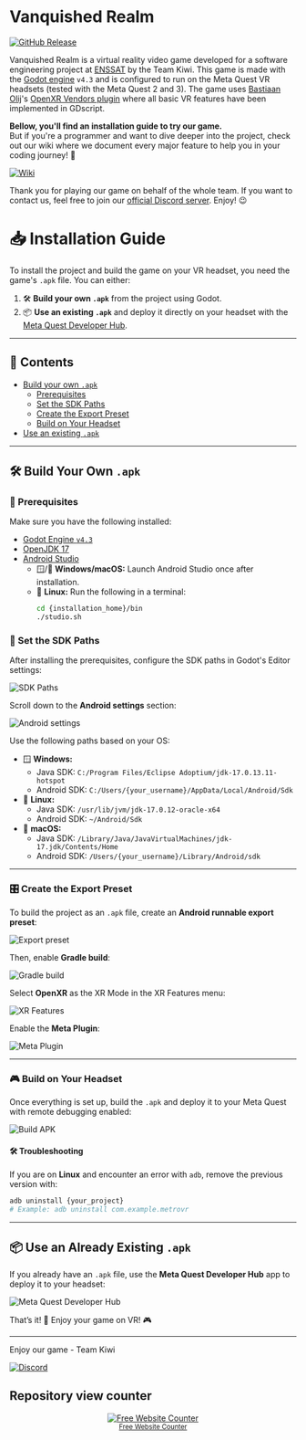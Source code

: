 # Vanquished Realm 

[![GitHub Release](https://img.shields.io/github/v/release/dallatIkes/projetGL)](https://github.com/dallatIkes/projetGL/releases/tag/alpha)

Vanquished Realm is a virtual reality video game developed for a software engineering project at [ENSSAT](https://enssat.fr) by the Team Kiwi. This game is made with the [Godot engine](https://godotengine.org) ``v4.3`` and is configured to run on the Meta Quest VR headsets (tested with the Meta Quest 2 and 3). The game uses [Bastiaan Olij](https://github.com/BastiaanOlij)'s [OpenXR Vendors plugin](https://github.com/GodotVR/godot_openxr_vendors/releases) where all basic VR features have been implemented in GDscript.  

**Bellow, you'll find an installation guide to try our game.**  
But if you're a programmer and want to dive deeper into the project, check out our wiki where we document every major feature to help you in your coding journey! 🚀  

[![Wiki](https://img.shields.io/badge/Wiki-Explore-blue?style=for-the-badge&logo=github)](https://github.com/dallatIkes/projetGL/wiki)  
  
Thank you for playing our game on behalf of the whole team. If you want to contact us, feel free to join our [official Discord server](https://discord.gg/QdvcnQ6rES). Enjoy! 😉  

# 📥 Installation Guide

To install the project and build the game on your VR headset, you need the game's `.apk` file. You can either:

1. 🛠 **Build your own `.apk`** from the project using Godot.
2. 📦 **Use an existing `.apk`** and deploy it directly on your headset with the [Meta Quest Developer Hub](https://developers.meta.com/horizon/documentation/unity/ts-odh/).

---

## 📂 Contents

- [Build your own `.apk`](#-build-your-own-apk)
  - [Prerequisites](#-prerequisites)
  - [Set the SDK Paths](#-set-the-sdk-paths)
  - [Create the Export Preset](#-create-the-export-preset)
  - [Build on Your Headset](#-build-on-your-headset)
- [Use an existing `.apk`](#-use-an-already-existing-apk)

---

## 🛠 Build Your Own `.apk`

### 🔧 Prerequisites
Make sure you have the following installed:

- [Godot Engine `v4.3`](https://godotengine.org)
- [OpenJDK 17](https://www.oracle.com/java/technologies/javase/jdk17-archive-downloads.html)
- [Android Studio](https://developer.android.com/studio?hl=fr)
  - 🪟/🍎 **Windows/macOS:** Launch Android Studio once after installation.
  - 🐧 **Linux:** Run the following in a terminal:
    ```bash
    cd {installation_home}/bin
    ./studio.sh
    ```

### 🔗 Set the SDK Paths
After installing the prerequisites, configure the SDK paths in Godot's Editor settings:

![SDK Paths](https://github.com/user-attachments/assets/54e1e9d0-0920-4cb0-bb3c-b4cce86f91ac)

Scroll down to the **Android settings** section:

![Android settings](https://github.com/user-attachments/assets/9abfb0f1-d480-47d2-9792-dc02d0b3b43c)

Use the following paths based on your OS:

- 🪟 **Windows:**
  - Java SDK: `C:/Program Files/Eclipse Adoptium/jdk-17.0.13.11-hotspot`
  - Android SDK: `C:/Users/{your_username}/AppData/Local/Android/Sdk`
- 🐧 **Linux:**
  - Java SDK: `/usr/lib/jvm/jdk-17.0.12-oracle-x64`
  - Android SDK: `~/Android/Sdk`
- 🍎 **macOS:**
  - Java SDK: `/Library/Java/JavaVirtualMachines/jdk-17.jdk/Contents/Home`
  - Android SDK: `/Users/{your_username}/Library/Android/sdk`

---

### 🎛 Create the Export Preset
To build the project as an `.apk` file, create an **Android runnable export preset**:

![Export preset](https://github.com/user-attachments/assets/92f15a41-69d6-400f-8600-73f5c2050090)

Then, enable **Gradle build**:

![Gradle build](https://github.com/user-attachments/assets/0b4e0e4b-0151-4488-817d-dcc0046b9685)

Select **OpenXR** as the XR Mode in the XR Features menu:

![XR Features](https://github.com/user-attachments/assets/011b07ed-de38-482a-b0f3-b55595996e63)

Enable the **Meta Plugin**:

![Meta Plugin](https://github.com/user-attachments/assets/4cc974e6-05ce-4db7-b3fe-b879f29c578a)

---

### 🎮 Build on Your Headset
Once everything is set up, build the `.apk` and deploy it to your Meta Quest with remote debugging enabled:

![Build APK](https://github.com/user-attachments/assets/12b467f3-a9d7-434c-892f-30b1e9e8c54d)

#### 🛠 Troubleshooting
If you are on **Linux** and encounter an error with `adb`, remove the previous version with:

```bash
adb uninstall {your_project}
# Example: adb uninstall com.example.metrovr
```

---

## 📦 Use an Already Existing `.apk`

If you already have an `.apk` file, use the **Meta Quest Developer Hub** app to deploy it to your headset:

![Meta Quest Developer Hub](https://github.com/user-attachments/assets/a195d304-410e-4b30-b546-218da67ff1cf)

That’s it! 🚀 Enjoy your game on VR! 🎮

---

Enjoy our game - Team Kiwi

[![Discord](https://img.shields.io/discord/1291668818590044201?color=5865F2&logo=discord&logoColor=white)](https://discord.gg/QdvcnQ6rES)

## Repository view counter
<div align='center'><a href='https://www.websitecounterfree.com'><img src='https://www.websitecounterfree.com/c.php?d=9&id=65614&s=1' border='0' alt='Free Website Counter'></a><br / ><small><a href='https://www.websitecounterfree.com' title="Free Website Counter">Free Website Counter</a></small></div>
